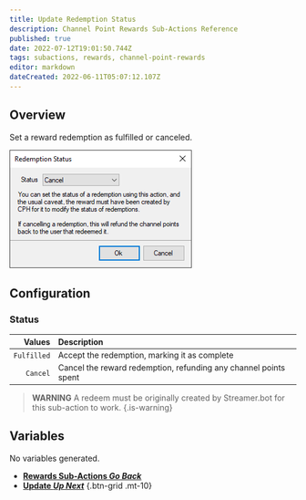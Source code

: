 ```yaml
---
title: Update Redemption Status
description: Channel Point Rewards Sub-Actions Reference
published: true
date: 2022-07-12T19:01:50.744Z
tags: subactions, rewards, channel-point-rewards
editor: markdown
dateCreated: 2022-06-11T05:07:12.107Z
---
```


## Overview
Set a reward redemption as fulfilled or canceled.

![redemption_status.png](/redemption_status.png)

## Configuration
### Status
| Values | Description |
|-------:|:------------|
|`Fulfilled`| Accept the redemption, marking it as complete
|`Cancel`| Cancel the reward redemption, refunding any channel points spent

> **WARNING**
> A redeem must be originally created by Streamer.bot for this sub-action to work.
{.is-warning}

## Variables
No variables generated.


- [<i class="mdi mdi-chevron-left"></i>**Rewards Sub-Actions *Go Back***](/en/Sub-Actions/Rewards)
- [<i class="mdi mdi-twitch text--twitch"></i>**Update *Up Next***](/en/Sub-Actions/Rewards/Update)
{.btn-grid .mt-10}